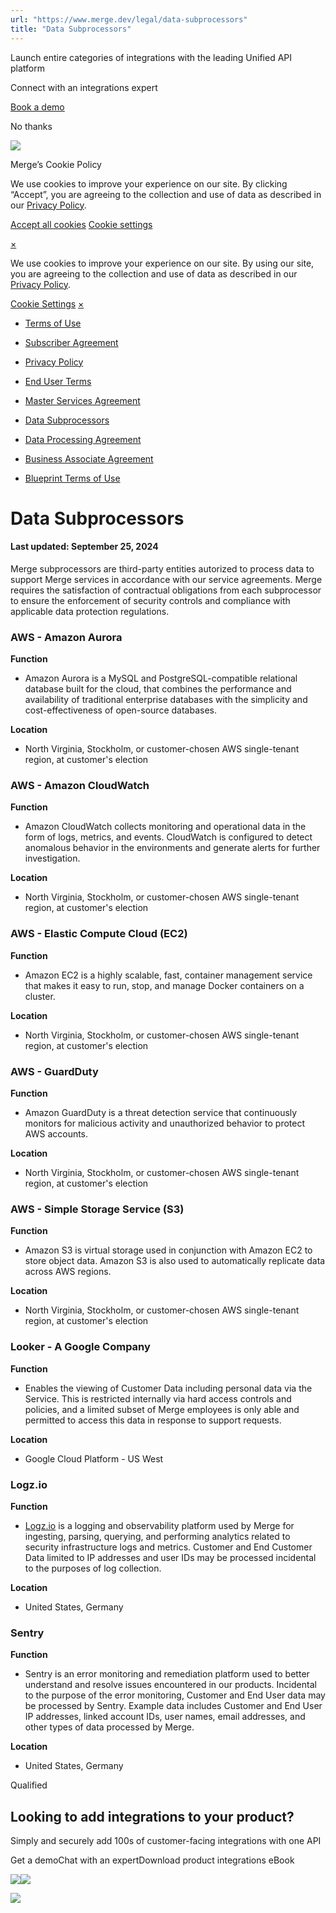```yaml
---
url: "https://www.merge.dev/legal/data-subprocessors"
title: "Data Subprocessors"
---
```


Launch entire categories of integrations with the leading Unified API platform

Connect with an integrations expert

[Book a demo](https://merge.dev/get-in-touch)

No thanks

![](https://images.mutinycdn.com/mutiny-assets/client/exit_popup_dummy_close_button_01.png)

Merge’s Cookie Policy

We use cookies to improve your experience on our site. By clicking “Accept”, you are agreeing to the collection and use of data as described in our [Privacy Policy](https://www.merge.dev/legal/privacy-policy).

[Accept all cookies](https://www.merge.dev/legal/data-subprocessors#) [Cookie settings](https://www.merge.dev/cookie-settings)

[×](https://www.merge.dev/legal/data-subprocessors#)

We use cookies to improve your experience on our site. By using our site, you are agreeing to the collection and use of data as described in our [Privacy Policy](https://www.merge.dev/legal/privacy-policy).

[Cookie Settings](https://www.merge.dev/archive/cookie-settings) [×](https://www.merge.dev/legal/data-subprocessors#)

- [Terms of Use](https://www.merge.dev/legal/terms)

- [Subscriber Agreement](https://www.merge.dev/legal/subscriber-agreement)

- [Privacy Policy](https://www.merge.dev/legal/privacy-policy)

- [End User Terms](https://www.merge.dev/legal/end-user-terms)

- [Master Services Agreement](https://www.merge.dev/legal/msa)

- [Data Subprocessors](https://www.merge.dev/legal/data-subprocessors)

- [Data Processing Agreement](https://www.merge.dev/legal/data-processing-agreement)

- [Business Associate Agreement](https://www.merge.dev/legal/business-associate-agreement)

- [Blueprint Terms of Use](https://www.merge.dev/legal/blueprint-terms-of-use)


# Data Subprocessors

#### Last updated: September 25, 2024

Merge subprocessors are third-party entities autorized to process data to support Merge services in accordance with our service agreements. Merge requires the satisfaction of contractual obligations from each subprocessor to ensure the enforcement of security controls and compliance with applicable data protection regulations.

### AWS - Amazon Aurora

**Function**

- Amazon Aurora is a MySQL and PostgreSQL-compatible relational database built for the cloud, that combines the performance and availability of traditional enterprise databases with the simplicity and cost-effectiveness of open-source databases.

**Location**

- North Virginia, Stockholm, or customer-chosen AWS single-tenant region, at customer's election

### AWS - Amazon CloudWatch

**Function**

- Amazon CloudWatch collects monitoring and operational data in the form of logs, metrics, and events. CloudWatch is configured to detect anomalous behavior in the environments and generate alerts for further investigation.

**Location**

- North Virginia, Stockholm, or customer-chosen AWS single-tenant region, at customer's election

### AWS - Elastic Compute Cloud (EC2)

**Function**

- Amazon EC2 is a highly scalable, fast, container management service that makes it easy to run, stop, and manage Docker containers on a cluster.

**Location**

- North Virginia, Stockholm, or customer-chosen AWS single-tenant region, at customer's election

### AWS - GuardDuty

**Function**

- Amazon GuardDuty is a threat detection service that continuously monitors for malicious activity and unauthorized behavior to protect AWS accounts.

**Location**

- North Virginia, Stockholm, or customer-chosen AWS single-tenant region, at customer's election

### AWS - Simple Storage Service (S3)

**Function**

- Amazon S3 is virtual storage used in conjunction with Amazon EC2 to store object data. Amazon S3 is also used to automatically replicate data across AWS regions.

**Location**

- North Virginia, Stockholm, or customer-chosen AWS single-tenant region, at customer's election

### Looker - A Google Company

**Function**

- Enables the viewing of Customer Data including personal data via the Service. This is restricted internally via hard access controls and policies, and a limited subset of Merge employees is only able and permitted to access this data in response to support requests.

**Location**

- Google Cloud Platform - US West

### Logz.io

**Function**

- [Logz.io](http://logz.io/) is a logging and observability platform used by Merge for ingesting, parsing, querying, and performing analytics related to security infrastructure logs and metrics. Customer and End Customer Data limited to IP addresses and user IDs may be processed incidental to the purposes of log collection.

**Location**

- United States, Germany

### **Sentry**

**Function**

- Sentry is an error monitoring and remediation platform used to better understand and resolve issues encountered in our products. Incidental to the purpose of the error monitoring, Customer and End User data may be processed by Sentry. Example data includes Customer and End User IP addresses, linked account IDs, user names, email addresses, and other types of data processed by Merge.

**Location**

- United States, Germany

Qualified

## Looking to add integrations to your product?

Simply and securely add 100s of customer-facing integrations with one API

Get a demoChat with an expertDownload product integrations eBook

![](https://t.co/1/i/adsct?bci=4&dv=America%2FAdak%26en-US%2Cen%26Google%20Inc.%26Linux%20x86_64%26255%261280%261024%264%2624%261280%261024%260%26na&eci=3&event=%7B%7D&event_id=2063a759-de13-4914-a7a7-774d9159fc8a&integration=gtm&p_id=Twitter&p_user_id=0&pl_id=898fabff-b4ce-4d20-a445-ce55fd6d12b7&tw_document_href=https%3A%2F%2Fwww.merge.dev%2Flegal%2Fdata-subprocessors&tw_iframe_status=0&txn_id=o7z1d&type=javascript&version=2.3.33)![](https://analytics.twitter.com/1/i/adsct?bci=4&dv=America%2FAdak%26en-US%2Cen%26Google%20Inc.%26Linux%20x86_64%26255%261280%261024%264%2624%261280%261024%260%26na&eci=3&event=%7B%7D&event_id=2063a759-de13-4914-a7a7-774d9159fc8a&integration=gtm&p_id=Twitter&p_user_id=0&pl_id=898fabff-b4ce-4d20-a445-ce55fd6d12b7&tw_document_href=https%3A%2F%2Fwww.merge.dev%2Flegal%2Fdata-subprocessors&tw_iframe_status=0&txn_id=o7z1d&type=javascript&version=2.3.33)

![](https://bat.bing.com/action/0?ti=343102454&tm=gtm002&Ver=2&mid=61b98d2a-08bd-4fb2-a453-e077fa49a46a&bo=2&sid=bb7c4ba03e8d11f096dab50228d1abaf&vid=bb7c6a903e8d11f0a601c1f21c6e70aa&vids=1&msclkid=N&pi=918639831&lg=en-US&sw=1280&sh=1024&sc=24&tl=Data%20Subprocessors&p=https%3A%2F%2Fwww.merge.dev%2Flegal%2Fdata-subprocessors&r=&lt=398&evt=pageLoad&sv=1&asc=G&cdb=AQAQ&rn=816277)